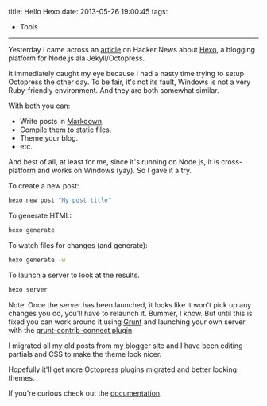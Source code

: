 title: Hello Hexo
date: 2013-05-26 19:00:45
tags:
- Tools
---

Yesterday I came across an [article](https://news.ycombinator.com/item?id=5766352)
on Hacker News about [Hexo](http://zespia.tw/hexo), a blogging platform for
Node.js ala Jekyll/Octopress.

<!--more-->

It immediately caught my eye because I had a nasty time trying to setup Octopress
the other day. To be fair, it's not its fault, Windows is not a very Ruby-friendly
environment. And they are both somewhat similar.

With both you can:

* Write posts in [Markdown](http://daringfireball.net/projects/markdown/syntax).
* Compile them to static files.
* Theme your blog.
* etc.

And best of all, at least for me, since it's running on Node.js, it is
cross-platform and works on Windows (yay). So I gave it a try.

To create a new post:

```bash
hexo new post "My post title"
```

To generate HTML:

```bash
hexo generate
```

To watch files for changes (and generate):

```bash
hexo generate -w
```

To launch a server to look at the results.

```bash
hexo server
```

Note: Once the server has been launched, it looks like it won't pick up any
changes you do, you'll have to relaunch it. Bummer, I know. But until this is
fixed you can work around it using [Grunt](http://gruntjs.com) and launching your
own server with the
[grunt-contrib-connect plugin](https://github.com/gruntjs/grunt-contrib-connect).

I migrated all my old posts from my blogger site and I have been editing partials
and CSS to make the theme look nicer.

Hopefully it'll get more Octopress plugins migrated and better looking themes.

If you're curious check out the [documentation](http://zespia.tw/hexo/docs/).
